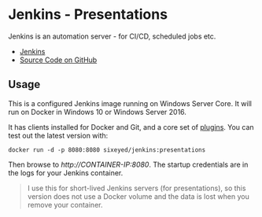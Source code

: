 # Jenkins - Presentations

Jenkins is an automation server - for CI/CD, scheduled jobs etc.

- [Jenkins](https://jenkins.io/)
- [Source Code on GitHub](https://github.com/jenkinsci/jenkins)

## Usage

This is a configured Jenkins image running on Windows Server Core. It will run on Docker in Windows 10 or Windows Server 2016.

It has clients installed for Docker and Git, and a core set of [plugins](windowsservercore/plugins.txt). You can test out the latest version with:

```
docker run -d -p 8080:8080 sixeyed/jenkins:presentations
```

Then browse to _http://CONTAINER-IP:8080_. The startup credentials are in the logs for your Jenkins container.

> I use this for short-lived Jenkins servers (for presentations), so this version does not use a Docker volume and the data is lost when you remove your container.
